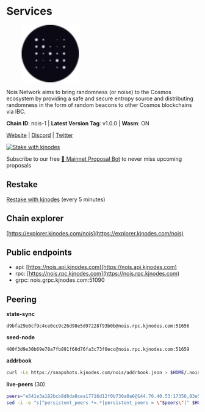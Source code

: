 # Services

<figure><img src="https://raw.githubusercontent.com/kj89/cosmos-images/main/logos/nois.png" width="150" alt=""><figcaption></figcaption></figure>

Nois Network aims to bring randomness (or noise)  to the Cosmos ecosystem by providing a safe and  secure entropy source and distributing randomness  in the form of random beacons to other Cosmos blockchains via IBC.

**Chain ID**: nois-1 | **Latest Version Tag**: v1.0.0 | **Wasm**: ON

[Website](https://nois.network) | [Discord](https://discord.gg/dHdpwtEb6F) | [Twitter](https://twitter.com/NoisRNG)

[![Stake with kjnodes](https://i.ibb.co/cr44Q8j/button-stake-with-kjnodes.png)](https://restake.app/nois/noisvaloper1fe7ju873fkknmfrmytaft93y5rlf0xcrqtp39k)

Subscribe to our free [🤖 Mainnet Proposal Bot](https://t.me/kjnodes_proposal_bot) to never miss upcoming proposals

## Restake

[Restake with kjnodes](https://restake.app/nois/noisvaloper1fe7ju873fkknmfrmytaft93y5rlf0xcrqtp39k) (every 5 minutes)
## Chain explorer
[https://explorer.kjnodes.com/nois](https://explorer.kjnodes.com/nois)

## Public endpoints

* api: [https://nois.api.kjnodes.com](https://nois.api.kjnodes.com)
* rpc: [https://nois.rpc.kjnodes.com](https://nois.rpc.kjnodes.com)
* grpc: nois.grpc.kjnodes.com:51090

## Peering

**state-sync**

```text
d9bfa29e0cf9c4ce0cc9c26d98e5d97228f93b0b@nois.rpc.kjnodes.com:51656
```

**seed-node**

```text
400f3d9e30b69e78a7fb891f60d76fa3c73f0ecc@nois.rpc.kjnodes.com:51659
```

**addrbook**
```bash
curl -Ls https://snapshots.kjnodes.com/nois/addrbook.json > $HOME/.noisd/config/addrbook.json
```

**live-peers** (30)
```bash
peers="e541e3a182bcb8d8da8cea17716d12f0b730a0a6@144.76.40.53:17356,83e530ade685efa61579eccd9f990462cd0ff36e@5.189.157.124:21656,d9bfa29e0cf9c4ce0cc9c26d98e5d97228f93b0b@65.109.88.38:51656,95eeb1ac374e4144b05b36f6c5986472e7ef698f@135.181.209.51:26786,922d90c7ef1840c984fcfa387a491c8d3c4481dc@65.108.141.109:55656,2e1d9305a5be27fc708ea7bc2fade939be1259e6@65.108.82.62:51656,c98c58a8cd821f8814bb995d30299e76abb485aa@142.132.194.157:26456,8ec2fee6c37c07cc5af57ec870015a0191d4707d@65.108.65.36:51656,0b4857a716ff7e9a1813c1f069f177e8d0a7c744@85.10.199.157:51656,017ba5ab50dc434356740630d5d64d20063e8d32@54.39.128.229:26636,47e99c3e8bbd881952cf4a642c8c2c8d178f56de@51.79.77.103:36656,483678c263d8ceb45b11e450628928d05c641187@194.163.167.138:60656,ebc272824924ea1a27ea3183dd0b9ba713494f83@195.3.220.136:27286,acf21becb9397db3dc7ad29cd11993c8869d0ad3@65.21.52.246:26656,9d21af60ad2568ffcb55a0bd0eb03b6cfa2644c5@49.12.120.113:26656,171b9d4700909ec297641aa8a69d45b4149f0d1d@141.94.193.28:55726,3784e5ecd7f703c8a37427463e9c7c7b31389345@142.132.211.91:51656,c86b0c3ffb4fa65b188ac68d2872a9d91559bce1@65.21.55.133:26656,7b7afef902cf7b10791c42b493b2c61a7e8b2c6a@65.21.225.10:19656,6eb54f48d03c2da8ab354c99ba25c80ccdeb5127@37.27.0.53:26656,8f36fd1d1b8718e54053b64717ddbbbe2a4e6d3d@154.53.44.239:26656,5cb88ba0649f0ae6e7bb7df9aa6a630702bd3643@91.107.192.45:26656,0ede37f273933f5f9d6644f68e51128c6332c431@65.108.11.234:26656,b26e5ac4afbadf96ad31ee3aeb5e6557f2894037@65.108.199.222:30656,dd7607ce23081b71310137221ebe4610c3114bea@57.128.20.163:17356,23d7872bdd8b1bf80b52cb20da57b88a4935bc3d@65.109.30.197:22656,1893178693fc4e376f8c093ae30e44e27619f79c@198.244.213.94:25156,a9b54fa9d89975cdf7bf48a16d68f7c3c4ff2ce7@134.122.52.175:26656,563162895c3152ba7c46b115cd79f5d75017e9dc@65.108.138.80:17356,eb3bbea0e9247b157e4d5ac40373d0370d49905c@113.161.144.108:26656"
sed -i -e "s|^persistent_peers *=.*|persistent_peers = \"$peers\"|" $HOME/.noisd/config/config.toml
```
